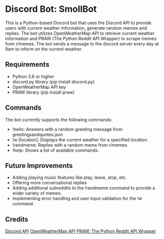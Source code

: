 # Discord Bot: SmollBot
This is a Python-based Discord bot that uses the Discord API to provide users with current weather information, generate random memes and replies. The bot utilizes OpenWeatherMap API to retrieve current weather information and PRAW (The Python Reddit API Wrapper) to scrape memes from r/memes. The bot sends a message to the discord server every day at 9am to inform on the current weather. 

## Requirements
- Python 3.6 or higher
- discord.py library (pip install discord.py)
- OpenWeatherMap API key
- PRAW library (pip install praw)

## Commands
The bot currently supports the following commands:

- !hello: Answers with a random greeting message from greetingsandquotes.json 
- !w [location]: Displays the current weather for a specified location.
- !randmeme: Replies with a random meme from r/memes.
- !help: Shows a list of available commands.

## Future Improvements
- Adding playing music features like play, leave, stop, etc.
- Offering more conversational replies 
- Adding additional subreddits to the !randmeme command to provide a wider variety of memes.
- Implementing error handling and user input validation for the !w command.

## Credits
[Discord API](https://discord.com/developers/docs/intro)
[OpenWeatherMap API](https://openweathermap.org/)
[PRAW: The Python Reddit API Wrapper](https://praw.readthedocs.io/en/stable/)
